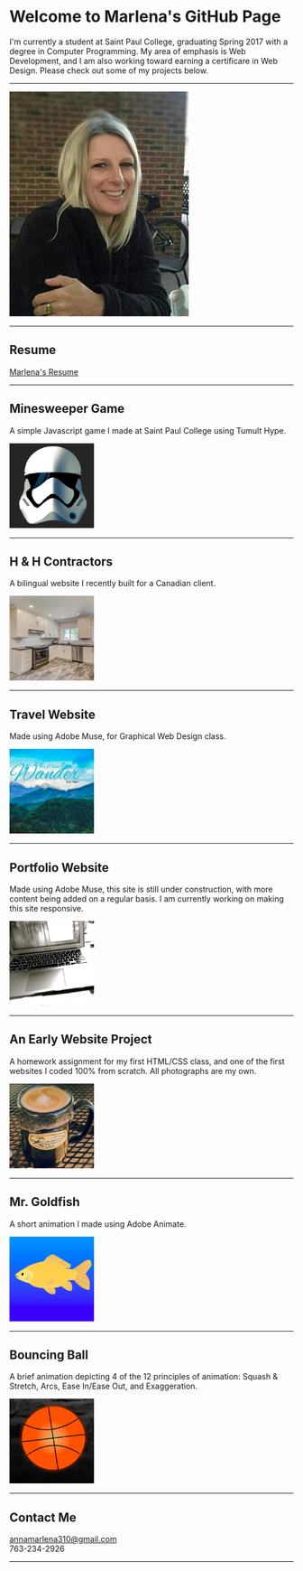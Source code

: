 # Welcome to Marlena's GitHub Page

I'm currently a student at Saint Paul College, graduating Spring 2017 with a degree in Computer Programming. My area of emphasis is Web Development, and I am also working toward earning a certificare in Web Design. Please check out some of my projects below. 

<hr>

<img src="headShot.jpg" alt="Marlena headshot" />

<hr>

## Resume

<a href="https://annamarlena.github.io/Resume.pdf">Marlena's Resume</a>

<hr>

## Minesweeper Game
A simple Javascript game I made at Saint Paul College using Tumult Hype.

<a href="https://annamarlena.github.io/Minesweeper/"><img src="flag.png" alt="storm trooper" width="150" height="150" /></a>

<hr>

## H & H Contractors
A bilingual website I recently built for a Canadian client.

<a href="https://annamarlena.github.io/HHContractors/"><img src="kitchen.png" alt="kitchen" width="150" height="150" /></a>

<hr>

## Travel Website
Made using Adobe Muse, for Graphical Web Design class.

<a href="http://faketravelsite.businesscatalyst.com"><img src="travel.png" alt="travel image" width="150" height="150" /></a>

<hr>

## Portfolio Website
Made using Adobe Muse, this site is still under construction, with more content being added on a regular basis. 
I am currently working on making this site responsive.

<a href="http://annamarlena.businesscatalyst.com"><img src="portfolio.png" alt="laptop image" width="150" height="150" /></a>

<hr>

## An Early Website Project
A homework assignment for my first HTML/CSS class, and one of the first websites I coded 100% from scratch. 
All photographs are my own. 

<a href="https://annamarlena.github.io/PetiteFranceBistro"><img src="coffee.jpg" alt="coffee" width="150" height="150" /></a>

<hr>

## Mr. Goldfish
A short animation I made using Adobe Animate.

<a href="https://www.youtube.com/watch?v=Ojt1-hhV8xw"><img src="goldfish.png" alt="goldfish" width="150" height="150" /></a>

<hr>

## Bouncing Ball 
A brief animation depicting 4 of the 12 principles of animation: Squash & Stretch, Arcs, Ease In/Ease Out, and Exaggeration.

<a href="https://www.youtube.com/watch?v=9efEvee4CCs"><img src="basketball.png" alt="basketball" width="150" height="150" /></a>

<hr>

## Contact Me

annamarlena310@gmail.com <br>
763-234-2926

<hr>
